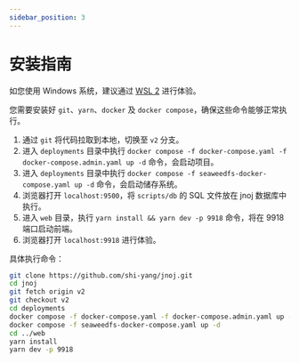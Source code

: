 ```yaml
---
sidebar_position: 3
---
```

# 安装指南

如您使用 Windows 系统，建议通过 [WSL 2](https://learn.microsoft.com/en-us/windows/wsl/install) 进行体验。

您需要安装好 `git`、`yarn`、`docker` 及 `docker compose`，确保这些命令能够正常执行。

1. 通过 `git` 将代码拉取到本地，切换至 `v2` 分支。
2. 进入 `deployments` 目录中执行 `docker compose -f docker-compose.yaml -f docker-compose.admin.yaml up -d` 命令，会启动项目。
3. 进入 `deployments` 目录中执行 `docker compose -f seaweedfs-docker-compose.yaml up -d` 命令，会启动储存系统。
4. 浏览器打开 `localhost:9500`，将 `scripts/db` 的 SQL 文件放在 jnoj 数据库中执行。
5. 进入 `web` 目录，执行 `yarn install && yarn dev -p 9918` 命令，将在 9918 端口启动前端。
6. 浏览器打开 `localhost:9918` 进行体验。

具体执行命令：

```bash
git clone https://github.com/shi-yang/jnoj.git
cd jnoj
git fetch origin v2
git checkout v2
cd deployments
docker compose -f docker-compose.yaml -f docker-compose.admin.yaml up -d
docker compose -f seaweedfs-docker-compose.yaml up -d
cd ../web
yarn install
yarn dev -p 9918
```
